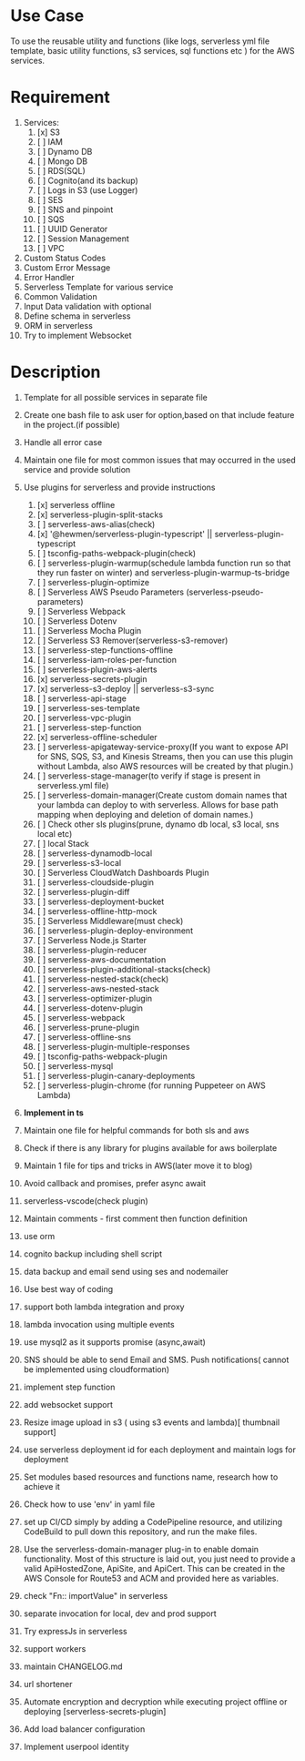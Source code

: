 # Use Case 

To use the reusable utility and functions (like logs, serverless yml file template, basic utility functions, s3 services, sql functions etc ) for the AWS services.

# Requirement

1. Services:
   1. [x] S3
   2. [ ] IAM
   3. [ ] Dynamo DB
   4. [ ] Mongo DB
   5. [ ] RDS(SQL)
   6. [ ] Cognito(and its backup)
   7. [ ] Logs in S3 (use Logger)
   8. [ ] SES
   9. [ ] SNS and pinpoint
   10. [ ] SQS
   11. [ ] UUID Generator
   12. [ ] Session Management
   13. [ ] VPC
2.  Custom Status Codes
3.  Custom Error Message
4.  Error Handler
5.  Serverless Template for various service
6.  Common Validation
7.  Input Data validation with optional
8.  Define schema in serverless
9.  ORM in serverless
10. Try to implement Websocket

# Description

1. Template for all possible services in separate file
2. Create one bash file to ask user for option,based on that include feature in the project.(if possible)
3. Handle all error case
4. Maintain one file for most common issues that may occurred in the used service and provide solution 
5. Use plugins for serverless and provide instructions 
   1. [x] serverless offline 
   2. [x] serverless-plugin-split-stacks
   3. [ ] serverless-aws-alias(check)
   4. [x] '@hewmen/serverless-plugin-typescript' || serverless-plugin-typescript
   5. [ ] tsconfig-paths-webpack-plugin(check)
   6. [ ] serverless-plugin-warmup(schedule lambda function run so that they run faster on winter) and serverless-plugin-warmup-ts-bridge
   7. [ ] serverless-plugin-optimize
   8. [ ] Serverless AWS Pseudo Parameters (serverless-pseudo-parameters)
   9. [ ] Serverless Webpack
   10. [ ] Serverless Dotenv
   11. [ ] Serverless Mocha Plugin
   12. [ ] Serverless S3 Remover(serverless-s3-remover)
   13. [ ] serverless-step-functions-offline
   14. [ ] serverless-iam-roles-per-function
   15. [ ] serverless-plugin-aws-alerts
   16. [x] serverless-secrets-plugin
   17. [x] serverless-s3-deploy  || serverless-s3-sync
   18. [ ] serverless-api-stage
   19. [ ] serverless-ses-template 
   20. [ ] serverless-vpc-plugin
   21. [ ] serverless-step-function
   22. [x] serverless-offline-scheduler
   23. [ ] serverless-apigateway-service-proxy(If you want to expose API for SNS, SQS, S3, and Kinesis Streams, then you can use this plugin without Lambda, also AWS resources will be created by that plugin.)
   24. [ ] serverless-stage-manager(to verify if stage is present in serverless.yml file)
   25. [ ] serverless-domain-manager(Create custom domain names that your lambda can deploy to with serverless. Allows for base path mapping when deploying and deletion of domain names.)
   26. [ ] Check other sls plugins(prune, dynamo db local, s3 local, sns local etc)
   27. [ ] local Stack
   28. [ ] serverless-dynamodb-local
   29. [ ] serverless-s3-local
   30. [ ] Serverless CloudWatch Dashboards Plugin
   31. [ ] serverless-cloudside-plugin
   32. [ ] serverless-plugin-diff
   33. [ ] serverless-deployment-bucket
   34. [ ] serverless-offline-http-mock
   35. [ ] Serverless Middleware(must check)
   36. [ ] serverless-plugin-deploy-environment
   37. [ ] Serverless Node.js Starter 
   38. [ ] serverless-plugin-reducer
   39. [ ] serverless-aws-documentation
   40. [ ] serverless-plugin-additional-stacks(check)
   41. [ ] serverless-nested-stack(check)
   42. [ ] serverless-aws-nested-stack
   43. [ ] serverless-optimizer-plugin
   44. [ ] serverless-dotenv-plugin
   45. [ ] serverless-webpack
   46. [ ] serverless-prune-plugin
   47. [ ] serverless-offline-sns
   48. [ ] serverless-plugin-multiple-responses
   49. [ ] tsconfig-paths-webpack-plugin 
   50. [ ] serverless-mysql
   51. [ ] serverless-plugin-canary-deployments
   52. [ ] serverless-plugin-chrome (for running Puppeteer on AWS Lambda)

6. **Implement in ts**
7. Maintain one file for helpful commands for both sls and aws
8. Check if there is any library for plugins available for aws boilerplate
9.  Maintain 1 file for tips and tricks in AWS(later move it to blog)
10. Avoid callback and promises, prefer async await
11. serverless-vscode(check plugin)
12. Maintain comments - first comment then function definition
13. use orm 
14. cognito backup including shell script
15. data backup and email send using ses and nodemailer
16. Use best way of coding
17. support both lambda integration and proxy
18. lambda invocation using multiple events
19. use mysql2 as it supports promise (async,await)
20. SNS should be able to send Email and SMS. Push notifications( cannot be implemented using cloudformation)
21. implement step function
22. add websocket support
23. Resize image upload in s3 ( using s3 events and lambda)[ thumbnail support]
24. use serverless deployment id for each deployment and maintain logs for deployment
25. Set modules based resources and functions name, research how to achieve it
26. Check how to use 'env' in yaml file
27. set up CI/CD simply by adding a CodePipeline resource, and utilizing CodeBuild to pull down this repository, and run the make files.
28. Use the serverless-domain-manager plug-in to enable domain functionality. Most of this structure is laid out, you just need to provide a valid ApiHostedZone, ApiSite, and ApiCert. This can be created in the AWS Console for Route53 and ACM and provided here as variables.
29. check "Fn:: importValue" in serverless
30. separate invocation for local, dev and prod support
31. Try expressJs in serverless
32. support workers
33. maintain CHANGELOG.md
34. url shortener
35. Automate encryption and decryption while executing project offline or deploying  [serverless-secrets-plugin]
36. Add load balancer configuration
37. Implement userpool identity